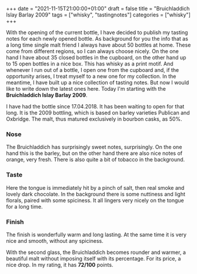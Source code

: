 +++
date = "2021-11-15T21:00:00+01:00"
draft = false
title = "Bruichladdich Islay Barlay 2009"
tags = ["whisky", "tastingnotes"]
categories = ["whisky"]
+++

With the opening of the current bottle, I have decided to publish my tasting notes for each newly opened
bottle. As background for you the info that as a long time single malt friend I always have about 50 bottles
at home. These come from different regions, so I can always choose nicely. On the one hand I have about 35
closed bottles in the cupboard, on the other hand up to 15 open bottles in a nice box. This has whisky as a
print motif. And whenever I run out of a bottle, I open one from the cupboard and, if the opportunity arises,
I treat myself to a new one for my collection. In the meantime, I have built up a nice collection of tasting
notes. But now I would like to write down the latest ones here. Today I'm starting with the **Bruichladdich
Islay Barlay 2009**.

I have had the bottle since 17.04.2018. It has been waiting to open for that long. It is the 2009 bottling,
which is based on barley varieties Publican and Oxbridge. The malt, thus matured exclusively in bourbon casks,
as 50%.

### Nose

The Bruichladdich has surprisingly sweet notes, surprisingly.  On the one hand this is the barley, but on the
other hand there are also nice notes of orange, very fresh. There is also quite a bit of tobacco in the background.

### Taste

Here the tongue is immediately hit by a pinch of salt, then real smoke and lovely dark chocolate. In the background
there is some nuttiness and light florals, paired with some spiciness. It all lingers very nicely on the tongue
for a long time.

### Finish

The finish is wonderfully warm and long lasting. At the same time it is very nice and smooth, without any spiciness.

With the second glass, the Bruichladdich becomes rounder and warmer, a beautiful malt without imposing itself with
its percentage. For its price, a nice drop. In my rating, it has **72/100** points.

